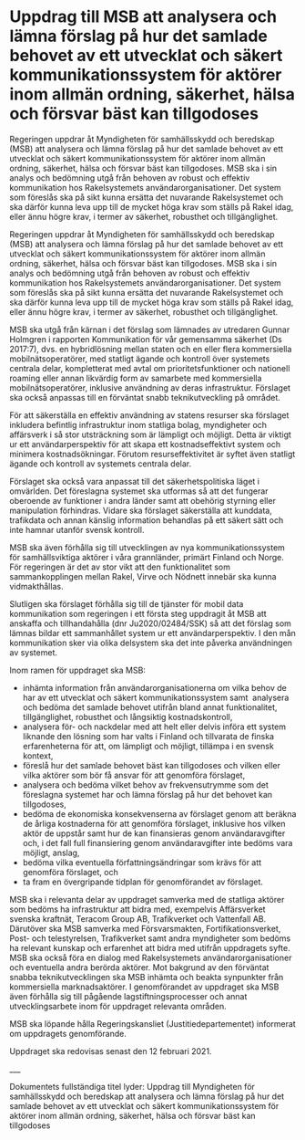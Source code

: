# Uppdrag till MSB att analysera och lämna förslag på hur det samlade behovet av ett utvecklat och säkert kommunikationssystem för aktörer inom allmän ordning, säkerhet, hälsa och försvar bäst kan tillgodoses

Regeringen uppdrar åt Myndigheten för samhällsskydd och beredskap (MSB) att analysera och lämna förslag på hur det samlade behovet av ett utvecklat och säkert kommunikationssystem för aktörer inom allmän ordning, säkerhet, hälsa och försvar bäst kan tillgodoses. MSB ska i sin analys och bedömning utgå från behoven av robust och effektiv kommunikation hos Rakelsystemets användarorganisationer. Det system som föreslås ska på sikt kunna ersätta det nuvarande Rakelsystemet och ska därför kunna leva upp till de mycket höga krav som ställs på Rakel idag, eller ännu högre krav, i termer av säkerhet, robusthet och tillgänglighet.

Regeringen uppdrar åt Myndigheten för samhällsskydd och beredskap (MSB) att analysera och lämna förslag på hur det samlade behovet av ett utvecklat och säkert kommunikationssystem för aktörer inom allmän ordning, säkerhet, hälsa och försvar bäst kan tillgodoses. MSB ska i sin analys och bedömning utgå från behoven av robust och effektiv kommunikation hos Rakelsystemets användarorganisationer. Det system som föreslås ska på sikt kunna ersätta det nuvarande Rakelsystemet och ska därför kunna leva upp till de mycket höga krav som ställs på Rakel idag, eller ännu högre krav, i termer av säkerhet, robusthet och tillgänglighet.

MSB ska utgå från kärnan i det förslag som lämnades av utredaren Gunnar Holmgren i rapporten Kommunikation för vår gemensamma säkerhet (Ds 2017:7), dvs. en hybridlösning mellan staten och en eller flera kommersiella mobilnätsoperatörer, med statligt ägande och kontroll över systemets centrala delar, kompletterat med avtal om prioritetsfunktioner och nationell roaming eller annan likvärdig form av samarbete med kommersiella mobilnätsoperatörer, inklusive användning av deras infrastruktur. Förslaget ska också anpassas till en förväntat snabb teknikutveckling på området.

För att säkerställa en effektiv användning av statens resurser ska förslaget inkludera befintlig infrastruktur inom statliga bolag, myndigheter och affärsverk i så stor utsträckning som är lämpligt och möjligt. Detta är viktigt ur ett användarperspektiv för att skapa ett kostnadseffektivt system och minimera kostnadsökningar. Förutom resurseffektivitet är syftet även statligt ägande och kontroll av systemets centrala delar.

Förslaget ska också vara anpassat till det säkerhetspolitiska läget i omvärlden. Det föreslagna systemet ska utformas så att det fungerar oberoende av funktioner i andra länder samt att obehörig styrning eller manipulation förhindras. Vidare ska förslaget säkerställa att kunddata, trafikdata och annan känslig information behandlas på ett säkert sätt och inte hamnar utanför svensk kontroll.

MSB ska även förhålla sig till utvecklingen av nya kommunikationssystem för samhällsviktiga aktörer i våra grannländer, primärt Finland och Norge. För regeringen är det av stor vikt att den funktionalitet som sammankopplingen mellan Rakel, Virve och Nödnett innebär ska kunna vidmakthållas.

Slutligen ska förslaget förhålla sig till de tjänster för mobil data kommunikation som regeringen i ett första steg uppdragit åt MSB att anskaffa och tillhandahålla (dnr Ju2020/02484/SSK) så att det förslag som lämnas bildar ett sammanhållet system ur ett användarperspektiv. I den mån kommunikation sker via olika delsystem ska det inte påverka användningen av systemet.

Inom ramen för uppdraget ska MSB:

* inhämta information från användarorganisationerna om vilka behov de har av ett utvecklat och säkert kommunikationssystem samt  analysera och bedöma det samlade behovet utifrån bland annat funktionalitet, tillgänglighet, robusthet och långsiktig kostnadskontroll,
* analysera för- och nackdelar med att helt eller delvis införa ett system liknande den lösning som har valts i Finland och tillvarata de finska erfarenheterna för att, om lämpligt och möjligt, tillämpa i en svensk kontext,
* föreslå hur det samlade behovet bäst kan tillgodoses och vilken eller vilka aktörer som bör få ansvar för att genomföra förslaget,
* analysera och bedöma vilket behov av frekvensutrymme som det föreslagna systemet har och lämna förslag på hur det behovet kan tillgodoses,
* bedöma de ekonomiska konsekvenserna av förslaget genom att beräkna de årliga kostnaderna för att genomföra förslaget, inklusive hos vilken aktör de uppstår samt hur de kan finansieras genom användaravgifter och, i det fall full finansiering genom användaravgifter inte bedöms vara möjligt, anslag,
* bedöma vilka eventuella författningsändringar som krävs för att genomföra förslaget, och
* ta fram en övergripande tidplan för genomförandet av förslaget.

MSB ska i relevanta delar av uppdraget samverka med de statliga aktörer som bedöms ha infrastruktur att bidra med, exempelvis Affärsverket svenska kraftnät, Teracom Group AB, Trafikverket och Vattenfall AB. Därutöver ska MSB samverka med Försvarsmakten, Fortifikationsverket, Post- och telestyrelsen, Trafikverket samt andra myndigheter som bedöms ha relevant kunskap och erfarenhet att bidra med utifrån uppdragets syfte. MSB ska också föra en dialog med Rakelsystemets användarorganisationer och eventuella andra berörda aktörer. Mot bakgrund av den förväntat snabba teknikutvecklingen ska MSB inhämta och beakta synpunkter från kommersiella marknadsaktörer. I genomförandet av uppdraget ska MSB även förhålla sig till pågående lagstiftningsprocesser och annat utvecklingsarbete inom för uppdraget relevanta områden.

MSB ska löpande hålla Regeringskansliet (Justitiedepartementet) informerat om uppdragets genomförande.

Uppdraget ska redovisas senast den 12 februari 2021.

\_\_\_

Dokumentets fullständiga titel lyder: Uppdrag till Myndigheten för samhällsskydd och beredskap att analysera och lämna förslag på hur det samlade behovet av ett utvecklat och säkert kommunikationssystem för aktörer inom allmän ordning, säkerhet, hälsa och försvar bäst kan tillgodoses
